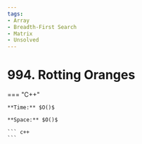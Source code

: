 ```yaml
---
tags:
- Array
- Breadth-First Search
- Matrix
- Unsolved
---
```



# 994. Rotting Oranges

=== "C++"

    **Time:** $O()$

    **Space:** $O()$

    ``` c++
    ```